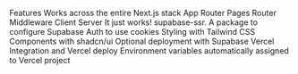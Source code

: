 Features
Works across the entire Next.js stack
App Router
Pages Router
Middleware
Client
Server
It just works!
supabase-ssr. A package to configure Supabase Auth to use cookies
Styling with Tailwind CSS
Components with shadcn/ui
Optional deployment with Supabase Vercel Integration and Vercel deploy
Environment variables automatically assigned to Vercel project